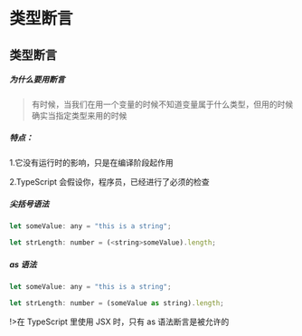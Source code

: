 # 类型断言

## 类型断言 <!-- {docsify-ignore} -->

##### 为什么要用断言

> 有时候，当我们在用一个变量的时候不知道变量属于什么类型，但用的时候确实当指定类型来用的时候

##### 特点：

1.它没有运行时的影响，只是在编译阶段起作用

2.TypeScript 会假设你，程序员，已经进行了必须的检查

##### 尖括号语法

```js
let someValue: any = "this is a string";

let strLength: number = (<string>someValue).length;
```

##### as 语法

```js
let someValue: any = "this is a string";

let strLength: number = (someValue as string).length;
```

!>在 TypeScript 里使用 JSX 时，只有 as 语法断言是被允许的
